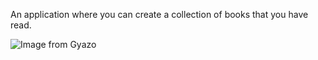 An application where you can create a collection of books that you have read.

<img src="https://i.gyazo.com/f2da335c62129ded2b574de7d897e271.png" alt="Image from Gyazo" /></a>

